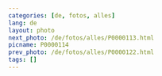 ```yaml
---
categories: [de, fotos, alles]
lang: de
layout: photo
next_photo: /de/fotos/alles/P0000113.html
picname: P0000114
prev_photo: /de/fotos/alles/P0000122.html
tags: []
---
```

